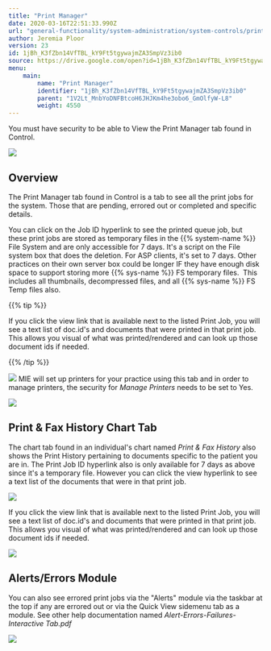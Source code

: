 ```yaml
---
title: "Print Manager"
date: 2020-03-16T22:51:33.990Z
url: "general-functionality/system-administration/system-controls/print-manager.html"
author: Jeremia Ploor
version: 23
id: 1jBh_K3fZbn14VfTBL_kY9Ft5tgywajmZA3SmpVz3ib0
source: https://drive.google.com/open?id=1jBh_K3fZbn14VfTBL_kY9Ft5tgywajmZA3SmpVz3ib0
menu:
    main:
        name: "Print Manager"
        identifier: "1jBh_K3fZbn14VfTBL_kY9Ft5tgywajmZA3SmpVz3ib0"
        parent: "1V2Lt_MnbYoDNFBtcoH6JHJKm4he3obo6_GmOlfyW-L8"
        weight: 4550
---
```

You must have security to be able to View the Print Manager tab found in Control.

![](../../../external_files/603ea93d443c98d7f73d7fbd584887d8.png)

## Overview

The Print Manager tab found in Control is a tab to see all the print jobs for the system. Those that are pending, errored out or completed and specific details.

You can click on the Job ID hyperlink to see the printed queue job, but these print jobs are stored as temporary files in the {{% system-name %}} File System and are only accessible for 7 days. It's a script on the File system box that does the deletion. For ASP clients, it's set to 7 days. Other practices on their own server box could be longer IF they have enough disk space to support storing more {{% sys-name %}} FS temporary files.  This includes all thumbnails, decompressed files, and all {{% sys-name %}} FS Temp files also.

{{% tip %}}

If you click the view link that is available next to the listed Print Job, you will see a text list of doc.id's and documents that were printed in that print job. This allows you visual of what was printed/rendered and can look up those document ids if needed.

{{% /tip %}}


![](../../../external_files/c5e142fb02cc2d9f9285262b8d5b87f2.png)
MIE will set up printers for your practice using this tab and in order to manage printers, the security for *Manage Printers* needs to be set to Yes.

![](../../../external_files/72e32db697f9eb751844cc56061dd718.png)

## Print & Fax History Chart Tab

The chart tab found in an individual's chart named *Print & Fax History* also shows the Print History pertaining to documents specific to the patient you are in. The Print Job ID hyperlink also is only available for 7 days as above since it's a temporary file. However you can click the view hyperlink to see a text list of the documents that were in that print job.

![](../../../external_files/56c40b3586034734ee36d5fd512b745c.png)

If you click the view link that is available next to the listed Print Job, you will see a text list of doc.id's and documents that were printed in that print job. This allows you visual of what was printed/rendered and can look up those document ids if needed.

![](../../../external_files/222d1de4643bae49fe53eb04f470f81c.png)

## Alerts/Errors Module

You can also see errored print jobs via the "Alerts" module via the taskbar at the top if any are errored out or via the Quick View sidemenu tab as a module. See other help documentation named *Alert-Errors-Failures-Interactive Tab.pdf*

![](../../../external_files/19e4d8ed82cc71477f39b403c3be42a1.png)
